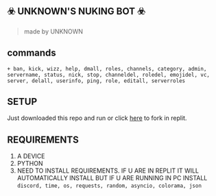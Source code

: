 ## **☣️ UNKNOWN'S NUKING BOT ☣️**

>made by UNKNOWN

## commands
```node 
+ ban, kick, wizz, help, dmall, roles, channels, category, admin, servername, status, nick, stop, channeldel, roledel, emojidel, vc, server, delall, userinfo, ping, role, editall, serverroles
```

## **SETUP**

Just downloaded this repo and run or click [here](https://replit.com/@SayemHackerz/Best-UnKnOwNs-Nuker?v=1) to fork in replit.


## **REQUIREMENTS**
1. A DEVICE
2. PYTHON
3. NEED TO INSTALL REQUIREMENTS. IF U ARE IN REPLIT IT WILL AUTOMATICALLY INSTALL BUT IF U ARE RUNNING IN PC INSTALL
`discord, time, os, requests, random, asyncio, colorama, json`